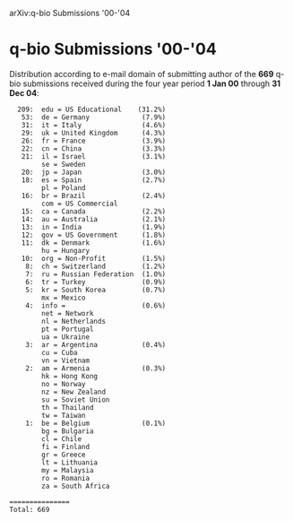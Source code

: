 arXiv:q-bio Submissions '00-'04

q-bio Submissions '00-'04
=========================

Distribution according to e-mail domain of submitting author of the
**669** q-bio submissions received during the four year period **1 Jan
00** through **31 Dec 04**:

      209:  edu = US Educational    (31.2%)
       53:  de = Germany             (7.9%)
       31:  it = Italy               (4.6%)
       29:  uk = United Kingdom      (4.3%)
       26:  fr = France              (3.9%)
       22:  cn = China               (3.3%)
       21:  il = Israel              (3.1%)
            se = Sweden
       20:  jp = Japan               (3.0%)
       18:  es = Spain               (2.7%)
            pl = Poland
       16:  br = Brazil              (2.4%)
            com = US Commercial
       15:  ca = Canada              (2.2%)
       14:  au = Australia           (2.1%)
       13:  in = India               (1.9%)
       12:  gov = US Government      (1.8%)
       11:  dk = Denmark             (1.6%)
            hu = Hungary
       10:  org = Non-Profit         (1.5%)
        8:  ch = Switzerland         (1.2%)
        7:  ru = Russian Federation  (1.0%)
        6:  tr = Turkey              (0.9%)
        5:  kr = South Korea         (0.7%)
            mx = Mexico
        4:  info =                   (0.6%)
            net = Network
            nl = Netherlands
            pt = Portugal
            ua = Ukraine
        3:  ar = Argentina           (0.4%)
            cu = Cuba
            vn = Vietnam
        2:  am = Armenia             (0.3%)
            hk = Hong Kong
            no = Norway
            nz = New Zealand
            su = Soviet Union
            th = Thailand
            tw = Taiwan
        1:  be = Belgium             (0.1%)
            bg = Bulgaria
            cl = Chile
            fi = Finland
            gr = Greece
            lt = Lithuania
            my = Malaysia
            ro = Romania
            za = South Africa

    ===============
    Total: 669
